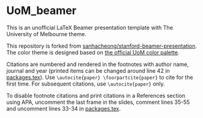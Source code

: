 # UoM_beamer
This is an unofficial LaTeX Beamer presentation template with The University of Melbourne theme.

This repository is forked from [sanhacheong/stanford-beamer-presentation](https://github.com/sanhacheong/stanford-beamer-presentation). The color theme is designed based on [the official UoM color palette](https://brandhub.unimelb.edu.au/guidelines/colour-palette).

Citations are numbered and rendered in the footnotes with author name, journal and year (printed items can be changed around line 42 in [packages.tex](./preambles/packages.tex)). Use `\autocite{paper} \foorpartcite{paper}` to cite for the first time. For subsequent citations, use `\autocite{paper}` only.

To disable footnote citations and print citations in a References section using APA, uncomment the last frame in the slides, comment lines 35-55 and uncomment lines 33-34 in [packages.tex](./preambles/packages.tex).